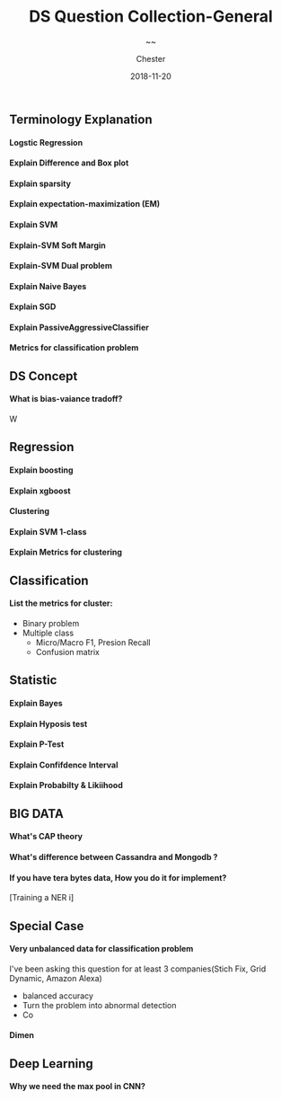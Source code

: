 ﻿---
layout:     post
title:      DS Question Collection-General
subtitle:   ~~
date:       2018-11-20
author:    Chester
header-img: img/failure.jpg
catalog: true
tags:
    - Job
---
## Terminology Explanation 
#### Logstic Regression

#### Explain Difference and Box plot

#### Explain sparsity

#### Explain expectation-maximization (EM)

#### Explain SVM

#### Explain-SVM Soft Margin

#### Explain-SVM Dual problem

#### Explain Naive Bayes

#### Explain SGD

#### Explain PassiveAggressiveClassifier

#### Metrics for classification problem
## DS Concept 
#### What is bias-vaiance tradoff?
W
## Regression

#### Explain boosting

#### Explain xgboost

#### Clustering

#### Explain SVM 1-class

#### Explain Metrics for clustering

## Classification
#### List the metrics for cluster:

 - Binary problem
 - Multiple class
	 - Micro/Macro F1, Presion Recall
	 - Confusion matrix

## Statistic

#### Explain Bayes

#### Explain Hyposis test

#### Explain P-Test

#### Explain Confifdence Interval

#### Explain Probabilty & Likiihood

## BIG DATA

#### What's CAP theory
#### What's difference between Cassandra and Mongodb ?
####  If you have tera bytes data, How you do it for implement?
[Training a NER i]
## Special Case

#### Very unbalanced data for classification problem
I've been asking this question for at least 3 companies(Stich Fix, Grid Dynamic, Amazon Alexa) 
- balanced accuracy
- Turn the problem into abnormal detection
- Co
#### Dimen
## Deep Learning
#### Why we need the max pool in CNN?

<!--stackedit_data:
eyJoaXN0b3J5IjpbMTY4OTgzNzYsLTQxMjUyOTU5NCw4NzI4ND
Y2MTYsMTExMTA4MTQ3NywtMTk5ODUzODQwMywtNDM4NjA2Mjg5
LDE5MzY3Nzk5OTEsODQwMDEzNzc2LC03MTkwNTIzNzIsLTEzOT
Y3MjU0MTNdfQ==
-->